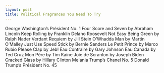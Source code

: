 ```yaml
---
layout: post
title: Political Fragrances You Need To Try
---
```

George Washington’s Président No. 1
Four Score and Seven by Abraham Lincoln
Keep Rolling by Franklin Delano Roosevelt
Not Easy Being Green by Ralph Nader
Verdant Requiem by Jill Stein 
O’Whadda Man by Martin O’Malley
Just Use Speed Stick by Bernie Sanders
Le Petit Prince by Marco Rubio
Please Clap by Jeb!
Eau Contraire by Gary Johnson
Eau Canada by Ted Cruz
Mon Père by Tim Kaine 
Joie de Scranton by Joseph Biden
Cracked Glass by Hillary Clinton
Melania Trump’s Chanel No. 5
Donald Trump’s Président No. 45
